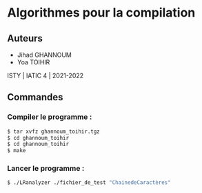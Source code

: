 # Algorithmes pour la compilation

## Auteurs
* Jihad GHANNOUM
* Yoa TOIHIR

ISTY | IATIC 4 | 2021-2022

## Commandes

### Compiler le programme :

```sh
$ tar xvfz ghannoum_toihir.tgz
$ cd ghannoum_toihir
$ cd ghannoum_toihir
$ make
```

### Lancer le programme :

```sh
$ ./LRanalyzer ./fichier_de_test "ChainedeCaractères"
```

